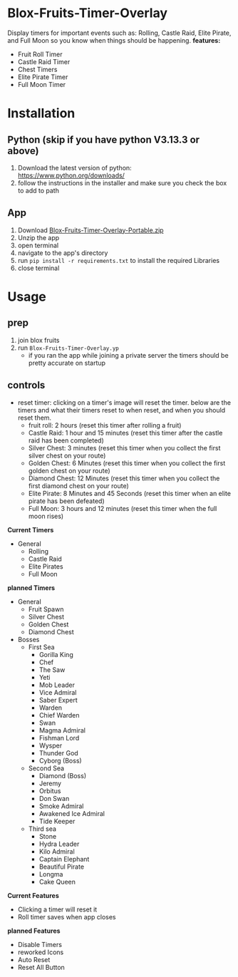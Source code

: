 # Blox-Fruits-Timer-Overlay
Display timers for important events such as: Rolling, Castle Raid, Elite Pirate, and Full Moon so you know when things should be happening.
**features:**
- Fruit Roll Timer
- Castle Raid Timer
- Chest Timers
- Elite Pirate Timer
- Full Moon Timer

# Installation
## Python (skip if you have python V3.13.3 or above)
1. Download the latest version of python: https://www.python.org/downloads/
2. follow the instructions in the installer and make sure you check the box to add to path
## App
1. Download [Blox-Fruits-Timer-Overlay-Portable.zip](https://github.com/Jonnyondafloor/Blox-Fruits-Timer-Overlay/releases/latest)
3. Unzip the app
4. open terminal
5. navigate to the app's directory
6. run `pip install -r requirements.txt` to install the required Libraries
7. close terminal

# Usage
## prep
1. join blox fruits
2. run `Blox-Fruits-Timer-Overlay.yp`
   - if you ran the app while joining a private server the timers should be pretty accurate on startup
## controls
- reset timer: clicking on a timer's image will reset the timer. below are the timers and what their timers reset to when reset, and when you should reset them.
  - fruit roll: 2 hours (reset this timer after rolling a fruit)
  - Castle Raid: 1 hour and 15 minutes (reset this timer after the castle raid has been completed)
  - Silver Chest: 3 minutes (reset this timer when you collect the first silver chest on your route)
  - Golden Chest: 6 Minutes (reset this timer when you collect the first golden chest on your route)
  - Diamond Chest: 12 Minutes (reset this timer when you collect the first diamond chest on your route)
  - Elite Pirate: 8 Minutes and 45 Seconds (reset this timer when an elite pirate has been defeated)
  - Full Moon: 3 hours and 12 minutes (reset this timer when the full moon rises)

**Current Timers**
- General
  - Rolling
  - Castle Raid
  - Elite Pirates
  - Full Moon

**planned Timers**
- General
  - Fruit Spawn
  - Silver Chest
  - Golden Chest
  - Diamond Chest
- Bosses
  - First Sea
    - Gorilla King
    - Chef
    - The Saw
    - Yeti
    - Mob Leader
    - Vice Admiral
    - Saber Expert
    - Warden
    - Chief Warden
    - Swan
    - Magma Admiral
    - Fishman Lord
    - Wysper
    - Thunder God
    - Cyborg (Boss)
  - Second Sea
    - Diamond (Boss)
    - Jeremy
    - Orbitus
    - Don Swan
    - Smoke Admiral
    - Awakened Ice Admiral
    - Tide Keeper
  - Third sea
    - Stone
    - Hydra Leader
    - Kilo Admiral
    - Captain Elephant
    - Beautiful Pirate
    - Longma
    - Cake Queen

**Current Features**
- Clicking a timer will reset it
- Roll timer saves when app closes

**planned Features**
- Disable Timers
- reworked Icons
- Auto Reset
- Reset All Button

